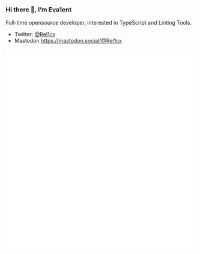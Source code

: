### Hi there 👋, I’m Eva1ent

Full-time opensource developer, interested in TypeScript and Linting Tools.

- Twitter: [@Rel1cx](https://twitter.com/Rel1cx)
- Mastodon <https://mastodon.social/@Rel1cx>

![metrics](github-metrics.svg)
